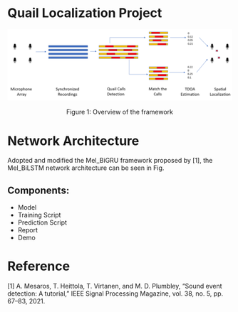 # Quail Localization Project

![alt text](https://github.com/dnl2k/Mel_BiLSTM/blob/main/Figures/Quail_Localization_Framework.png)

<p align="center">
Figure 1: Overview of the framework
<p>

# Network Architecture

Adopted and modified the Mel_BiGRU framework proposed by [1], the Mel_BiLSTM network architecture can be seen in Fig. 
  
## Components:

- Model
- Training Script
- Prediction Script
- Report
- Demo


# Reference

[1] A. Mesaros, T. Heittola, T. Virtanen, and M. D. Plumbley, “Sound event detection: A tutorial,” IEEE Signal Processing Magazine, vol. 38, no. 5, pp. 67–83, 2021. 
